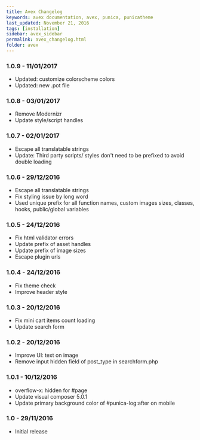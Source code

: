 ```yaml
---
title: Avex Changelog
keywords: avex documentation, avex, punica, punicatheme
last_updated: November 21, 2016
tags: [installation]
sidebar: avex_sidebar
permalink: avex_changelog.html
folder: avex
---
```


### 1.0.9 - 11/01/2017
* Updated: customize colorscheme colors
* Updated: new .pot file

### 1.0.8 - 03/01/2017
* Remove Modernizr
* Update style/script handles

### 1.0.7 - 02/01/2017
* Escape all translatable strings
* Update: Third party scripts/ styles don't need to be prefixed to avoid double loading

### 1.0.6 - 29/12/2016
* Escape all translatable strings
* Fix styling issue by long word
* Used unique prefix for all function names, custom images sizes, classes, hooks, public/global variables

### 1.0.5 - 24/12/2016
* Fix html validator errors
* Update prefix of asset handles
* Update prefix of image sizes
* Escape plugin urls

### 1.0.4 - 24/12/2016
* Fix theme check
* Improve header style

### 1.0.3 - 20/12/2016
* Fix mini cart items count loading
* Update search form

### 1.0.2 - 20/12/2016
* Improve UI: text on image
* Remove input hidden field of post_type in searchform.php

### 1.0.1 - 10/12/2016
* overflow-x: hidden for #page
* Update visual composer 5.0.1
* Update primary background color of #punica-log:after on mobile

### 1.0 - 29/11/2016
* Initial release
